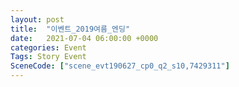 ```yaml
---
layout: post
title:  "이벤트_2019여름_엔딩"
date:   2021-07-04 06:00:00 +0000
categories: Event
Tags: Story Event
SceneCode: ["scene_evt190627_cp0_q2_s10,7429311"]
---
```

